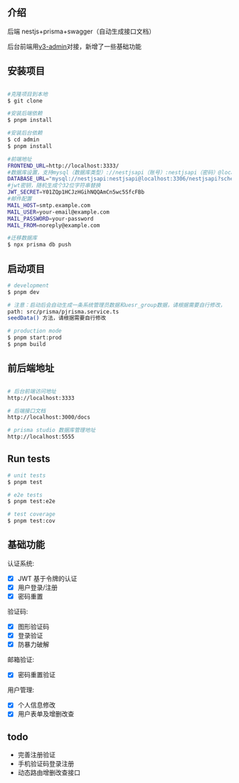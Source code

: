 ## 介绍

后端 nestjs+prisma+swagger（自动生成接口文档）

后台前端用[v3-admin](https://github.com/un-pany/v3-admin)对接，新增了一些基础功能

## 安装项目

```bash

#克隆项目到本地
$ git clone

#安装后端依赖
$ pnpm install

#安装后台依赖
$ cd admin
$ pnpm install

```

```bash
#前端地址
FRONTEND_URL=http://localhost:3333/ 
#数据库设置，支持mysql（数据库类型）://nestjsapi（账号）:nestjsapi（密码）@localhost（host）:3306（端口）/nestjsapi（数据库名）
DATABASE_URL="mysql://nestjsapi:nestjsapi@localhost:3306/nestjsapi?schema=public"
#jwt密钥，随机生成个32位字符串替换
JWT_SECRET=Y01ZQp1HCJzHGihNQQAmCn5wc5SfcFBb
#邮件配置
MAIL_HOST=smtp.example.com
MAIL_USER=your-email@example.com
MAIL_PASSWORD=your-password
MAIL_FROM=noreply@example.com
```

```bash
#迁移数据库
$ npx prisma db push
```

## 启动项目

```bash
# development
$ pnpm dev

# 注意：启动后会自动生成一条系统管理员数据和uesr_group数据，请根据需要自行修改，
path: src/prisma/pjrisma.service.ts
seedData() 方法，请根据需要自行修改

# production mode
$ pnpm start:prod
$ pnpm build
```

## 前后端地址

```bash

# 后台前端访问地址
http://localhost:3333

# 后端接口文档
http://localhost:3000/docs

# prisma studio 数据库管理地址
http://localhost:5555


```

## Run tests

```bash
# unit tests
$ pnpm test

# e2e tests
$ pnpm test:e2e

# test coverage
$ pnpm test:cov
```

## 基础功能

认证系统:

- [x] JWT 基于令牌的认证
- [x] 用户登录/注册
- [x] 密码重置

验证码:

- [x] 图形验证码
- [x] 登录验证
- [x] 防暴力破解

邮箱验证:

- [x] 密码重置验证

用户管理:

- [x] 个人信息修改
- [x] 用户表单及增删改查

## todo

- 完善注册验证
- 手机验证码登录注册
- 动态路由增删改查接口
